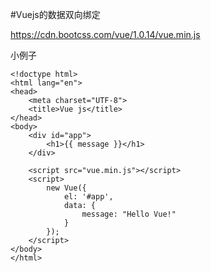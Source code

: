 #Vuejs的数据双向绑定

https://cdn.bootcss.com/vue/1.0.14/vue.min.js

小例子
```
<!doctype html>
<html lang="en">
<head>
    <meta charset="UTF-8">
    <title>Vue js</title>
</head>
<body>
    <div id="app">
        <h1>{{ message }}</h1>
    </div>

    <script src="vue.min.js"></script>
    <script>
        new Vue({
            el: '#app',
            data: {
                message: "Hello Vue!"
            }
        });
    </script>
</body>
</html>
```

